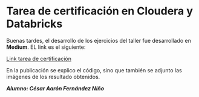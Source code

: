 # Tarea de certificación en Cloudera y Databricks

Buenas tardes, el desarrollo de los ejercicios del taller fue desarrollado en **Medium**. EL link es el siguiente:

[Link tarea de certificación](https://medium.com/@cafn.1091/taller-de-preparaci%C3%B3n-para-certificaci%C3%B3n-apache-spark-9667be25088c)

En la publicación se explico el código, sino que también se adjunto las imágenes de los resultado obtenidos.

***Alumno: César Aarón Fernández Niño*** 
